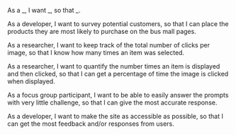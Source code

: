 As a _, I want _, so that _.

As a developer, I want to survey potential customers, so that I can place the products they are most likely to purchase on the bus mall pages.

As a researcher, I want to keep track of the total number of clicks per image, so that I know how many times an item was selected. 

As a researcher, I want to quantify the number times an item is displayed and then clicked, so that I can get a percentage of time the image is clicked when displayed.

As a focus group participant, I want to be able to easily answer the prompts with very little challenge, so that I can give the most accurate response.

As a developer, I want to make the site as accessible as possible, so that I can get the most feedback and/or responses from users.